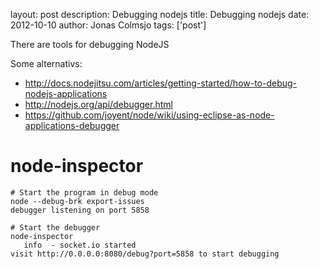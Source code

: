 layout: post
description: Debugging nodejs
title: Debugging nodejs
date: 2012-10-10
author: Jonas Colmsjo
tags: ['post']

There are tools for debugging NodeJS





Some alternativs:

 * http://docs.nodejitsu.com/articles/getting-started/how-to-debug-nodejs-applications
 * http://nodejs.org/api/debugger.html
 * https://github.com/joyent/node/wiki/using-eclipse-as-node-applications-debugger

# node-inspector



```
# Start the program in debug mode
node --debug-brk export-issues 
debugger listening on port 5858

# Start the debugger
node-inspector
   info  - socket.io started
visit http://0.0.0.0:8080/debug?port=5858 to start debugging

```
